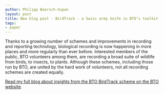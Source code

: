 ```yaml
---
author: Philipp Boersch-Supan
layout: post
title: New blog post - BirdTrack - a Swiss army knife in BTO’s toolkit
tags:
- paper
---
```


Thanks to a growing number of schemes and improvements in recording and reporting technology, biological recording is now happening in more places and more regularly than ever before. Interested members of the public, BTO volunteers among them, are recording a broad suite of wildlife from birds, to insects, to plants. Although these schemes, including those run by BTO, are united by the hard work of volunteers, not all recording schemes are created equally.

[Read my full blog about insights from the BTO BirdTrack scheme on the BTO website](http://bit.ly/BTODataBlog).


